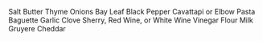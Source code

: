 Salt
Butter
Thyme
Onions
Bay Leaf
Black Pepper
Cavattapi or Elbow Pasta
Baguette
Garlic Clove
Sherry, Red Wine, or White Wine Vinegar 
Flour
Milk
Gruyere
Cheddar